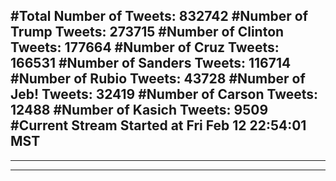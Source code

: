 #Total Number of Tweets: 832742 
#Number of Trump Tweets: 273715
#Number of Clinton Tweets: 177664
#Number of Cruz Tweets: 166531
#Number of Sanders Tweets: 116714
#Number of Rubio Tweets: 43728
#Number of Jeb! Tweets: 32419
#Number of Carson Tweets: 12488
#Number of Kasich Tweets: 9509
#Current Stream Started at Fri Feb 12 22:54:01 MST
---
---
---
